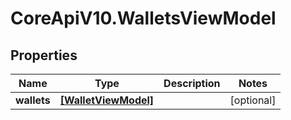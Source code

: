 # CoreApiV10.WalletsViewModel

## Properties
Name | Type | Description | Notes
------------ | ------------- | ------------- | -------------
**wallets** | [**[WalletViewModel]**](WalletViewModel.md) |  | [optional] 


